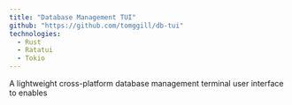 ```yaml
---
title: "Database Management TUI"
github: "https://github.com/tomggill/db-tui"
technologies:
  - Rust
  - Ratatui
  - Tokio
---
```


A lightweight cross-platform database management terminal user interface to enables

